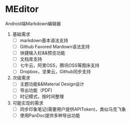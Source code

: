 # MEditor
Android端Markdown编辑器
1. 基础需求
	- [ ] markdown基本语法支持
	- [ ] Github Favored Mardown语法支持
	- [ ] 快捷输入栏&&预览功能
	- [ ] 文档库支持
	- [ ] 七牛云，阿里OSS，腾讯OSS等图床支持
	- [ ] Dropbox，坚果云，Github同步支持
2. 次级需求
	- [ ] 主题功能&&Material Design设计
	- [ ] 导出功能（PDF)
	- [ ] 时记模式，按时间整理
3. 可能实现的需求
	- [ ] 同步印象笔记(需要用户提供APIToken)，类似马克飞象
	- [ ] 使用PanDoc提供多种导出功能
